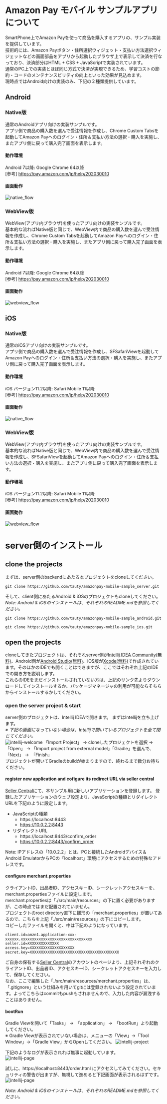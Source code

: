 # Amazon Pay モバイル サンプルアプリについて
SmartPhone上でAmazon Payを使って商品を購入するアプリの、サンプル実装を提供しています。  
技術的には、Amazon Payボタン・住所選択ウィジェット・支払い方法選択ウィジェットなどの画面部品をアプリから起動したブラウザ上で表示して決済を行なっており、決済部分はHTML + CSS + JavaScriptで実装されています。  
通常のPC上での実装とほぼ同じ方式で決済が実現できるため、学習コストの節約・コードのメンテナンスビリティの向上といった効果が見込めます。  
現時点ではAndroid向けの実装のみ、下記の２種類提供しています。  

## Android
### Native版
通常のAndroidアプリ向けの実装サンプルです。  
アプリ側で商品の購入数を選んで受注情報を作成し、Chrome Custom Tabsを起動してAmazon Payへのログイン・住所＆支払い方法の選択・購入を実施し、またアプリ側に戻って購入完了画面を表示します。  

#### 動作環境
Android 7以降: Google Chrome 64以降  
[参考] https://pay.amazon.com/jp/help/202030010

#### 画面動作
![native_flow](img/android_native.gif)

### WebView版
WebView(アプリ内ブラウザ)を使ったアプリ向けの実装サンプルです。  
基本的な流ればNative版と同じで、WebView内で商品の購入数を選んで受注情報を作成し、Chrome Custom Tabsを起動してAmazon Payへのログイン・住所＆支払い方法の選択・購入を実施し、またアプリ側に戻って購入完了画面を表示します。  

#### 動作環境
Android 7以降: Google Chrome 64以降  
[参考] https://pay.amazon.com/jp/help/202030010

#### 画面動作
![webview_flow](img/android_webview.gif)

## iOS
### Native版
通常のiOSアプリ向けの実装サンプルです。  
アプリ側で商品の購入数を選んで受注情報を作成し、SFSafariViewを起動してAmazon Payへのログイン・住所＆支払い方法の選択・購入を実施し、またアプリ側に戻って購入完了画面を表示します。  

#### 動作環境
iOS バージョン11.2以降: Safari Mobile 11以降  
[参考] https://pay.amazon.com/jp/help/202030010

#### 画面動作
![native_flow](img/ios_native.gif)

### WebView版
WebView(アプリ内ブラウザ)を使ったアプリ向けの実装サンプルです。  
基本的な流ればNative版と同じで、WebView内で商品の購入数を選んで受注情報を作成し、SFSafariViewを起動してAmazon Payへのログイン・住所＆支払い方法の選択・購入を実施し、またアプリ側に戻って購入完了画面を表示します。  

#### 動作環境
iOS バージョン11.2以降: Safari Mobile 11以降  
[参考] https://pay.amazon.com/jp/help/202030010

#### 画面動作
![webview_flow](img/ios_webview.gif)

# server側のインストール

## clone the projects
まずは、server側のbackendにあたる本プロジェクトをcloneしてください。  
```
git clone https://github.com/tauty/amazonpay-mobile-sample_server.git
```

そして、client側にあたるAndroid & iOSのプロジェクトもcloneしてください。  
*Note: Android & iOSのインストールは、それぞれのREADME.mdを参照してください。*
```
git clone https://github.com/tauty/amazonpay-mobile-sample_android.git

git clone https://github.com/tauty/amazonpay-mobile-sample_ios.git
```

## open the projects
cloneしてきたプロジェクトは、それぞれserver側が[Intellij IDEA Community(無料)](https://www.jetbrains.com/idea/download/)、Android側が[Android Studio(無料)](https://developer.android.com/studio/)、iOS版が[Xcode(無料)](https://developer.apple.com/jp/xcode/)で作成されています。そのほかのIDEでも開くことはできますが、ここではそれぞれ上記のIDEでの開き方を説明します。  
これらのIDEをまだインストールされていない方は、上記のリンク先よりダウンロードしてインストールするか、パッケージマネージャの利用が可能ならそちらからインストールするかしてください。

### open the server project & start
server側のプロジェクトは、Intellij IDEAで開きます。
まずはIntellijを立ち上げます。  
*※ 下記の画面になっていない場合は、Intellijで開いているプロジェクトを全て閉じてください。*  
![intellij-welcome](img/intellij_welcome.png)
「Import Project」 → cloneしたプロジェクトを選択 → 「Open」 → 「Import project from external model」「Gradle」を選んで、「Next」 →　「Finish」  
プロジェクトが開いてGradleのbuildが始まりますので、終わるまで数分お待ちください。  

#### register new application and cofigure its redirect URL via seller central
[Seller Central](https://sellercentral.amazon.co.jp/)にて、本サンプル用に新しいアプリケーションを登録します。
登録したアプリケーションのウェブ設定より、JavaScriptの種類とリダイレクトURLを下記のように設定します。
- JavaScriptの種類
  - https://localhost:8443
  - https://10.0.2.2:8443
- リダイレクトURL
  - https://localhost:8443/confirm_order
  - https://10.0.2.2:8443/confirm_order

Note: IPアドレスの「10.0.2.2」とは、PCと接続したAndroidデバイス＆Android EmulatorからPCの「localhost」環境にアクセスするための特殊なアドレスです。

#### configure merchant.properties
クライアントID、出品者ID、アクセスキーID、シークレットアクセスキーを、merchant.propertiesファイルに設定します。  
merchant.propertiesは「./src/main/resources」の下に置く必要がありますが、この時点ではまだ配置されていません。  
プロジェクトのroot directory直下に雛形の「merchant.properties」が置いてあるので、こちらを上記「./src/main/resources」の下にコピーします。  
コピーしたファイルを開くと、中は下記のようになっています。
```
client.id=amzn1.application-xxx-xxxxxx.xxxxxxxxxxxxxxxxxxxxxxxxxxxxxxxx
seller.id=XXXXXXXXXXXXXX
access.key=XXXXXXXXXXXXXXXXXXXX
secret.key=XXXXXXXXXXXXXXXXXXXXXXXXXXXXXXXXXXXXXXXX
```
ご自身の保有する[Seller Central](https://sellercentral.amazon.co.jp/)のアカウントのページより、上記それぞれのクライアントID、出品者ID、アクセスキーID、シークレットアクセスキーを入力して、保存してください。  
なお、ここで編集した「./src/main/resources/merchant.properties」は、「.gitignore」という仕組みを用いてgitには登録されないよう設定されています。よってこちらはcommitもpushもされませんので、入力した内容が漏洩することはありません。

#### bootRun
Gradle Viewを開いて「Tasks」 →　「application」 →　「bootRun」より起動してください。  
※ Gradle Viewが表示されていない場合は、メニューの「View」→「Tool Window」→「Gradle View」からOpenしてください。
![intellij-project](img/intellij_project.png)

下記のようなログが表示されれば無事に起動しています。  
![intellij-page](img/intellij_log.png)

試しに、https://localhost:8443/order.html にアクセスしてみてください。セキュリティの警告が出ますが、無視して進めると下記画面が表示されるはずです。  
![intellij-page](img/intellij_browser.png)

*Note: Android & iOSのインストールは、それぞれのREADME.mdを参照してください。*
